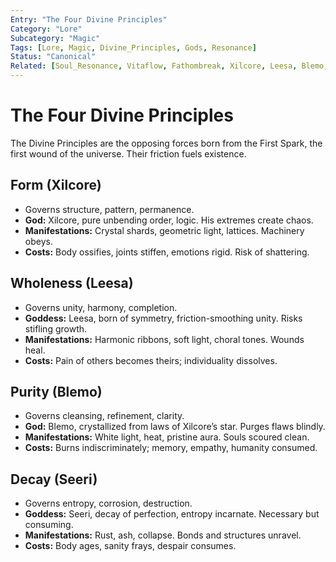 ```yaml
---
Entry: "The Four Divine Principles"
Category: "Lore"
Subcategory: "Magic"
Tags: [Lore, Magic, Divine_Principles, Gods, Resonance]
Status: "Canonical"
Related: [Soul_Resonance, Vitaflow, Fathombreak, Xilcore, Leesa, Blemo, Seeri]
---
```


# The Four Divine Principles

The Divine Principles are the opposing forces born from the First Spark, the first wound of the universe. Their friction fuels existence.

## Form (Xilcore)
- Governs structure, pattern, permanence.
- **God:** Xilcore, pure unbending order, logic. His extremes create chaos.
- **Manifestations:** Crystal shards, geometric light, lattices. Machinery obeys.
- **Costs:** Body ossifies, joints stiffen, emotions rigid. Risk of shattering.

## Wholeness (Leesa)
- Governs unity, harmony, completion.
- **Goddess:** Leesa, born of symmetry, friction-smoothing unity. Risks stifling growth.
- **Manifestations:** Harmonic ribbons, soft light, choral tones. Wounds heal.
- **Costs:** Pain of others becomes theirs; individuality dissolves.

## Purity (Blemo)
- Governs cleansing, refinement, clarity.
- **God:** Blemo, crystallized from laws of Xilcore’s star. Purges flaws blindly.
- **Manifestations:** White light, heat, pristine aura. Souls scoured clean.
- **Costs:** Burns indiscriminately; memory, empathy, humanity consumed.

## Decay (Seeri)
- Governs entropy, corrosion, destruction.
- **Goddess:** Seeri, decay of perfection, entropy incarnate. Necessary but consuming.
- **Manifestations:** Rust, ash, collapse. Bonds and structures unravel.
- **Costs:** Body ages, sanity frays, despair consumes.
